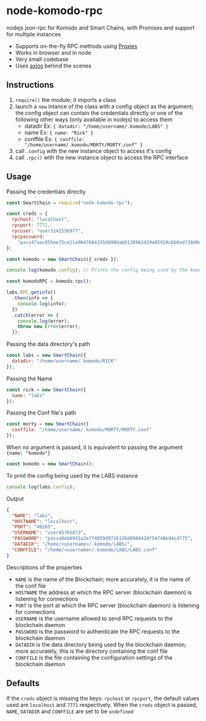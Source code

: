 # node-komodo-rpc

nodejs json-rpc for Komodo and Smart Chains, with Promises and support for multiple instances

- Supports on-the-fly RPC methods using [Proxies](https://developer.mozilla.org/en/docs/Web/JavaScript/Reference/Global_Objects/Proxy)
- Works in browser and in node
- Very small codebase
- Uses [axios](https://github.com/mzabriskie/axios) behind the scenes

## Instructions

1. `require()` the module; it imports a class
2. launch a `new` intance of the class with a config object as the argument; the config object can contain the credentials directly or one of the following other ways (only available in nodejs) to access them
   - datadir Ex: `{ datadir: "/home/username/.komodo/LABS" }`
   - name Ex: `{ name: "Rick" }`
   - conffile Ex: `{ conffile: "/home/username/.komodo/MORTY/MORTY.conf" }`
3. call `.config` with the new instance object to access it's config
4. call `.rpc()` with the new instance object to access the RPC interface

## Usage

Passing the credentials directly

```js
const SmartChain = require("node-komodo-rpc");

const creds = {
  rpchost: "localhost",
  rpcport: 7771,
  rpcuser: "user3141556977",
  rpcpassword:
    "pass47aac855ee75ce21a96476641556b90dab0128962d29e85920cbb8ad730d0e0307"
};

const komodo = new SmartChain({ creds });

console.log(komodo.config); // Prints the config being used by the komodo instance

const komodoRPC = komodo.rpc();

labs.RPC.getinfo()
  .then(info => {
    console.log(info);
  })
  .catch(error => {
    console.log(error);
    throw new Error(error);
  });
```

Passing the data directory's path

```js
const labs = new SmartChain({
  datadir: "/home/username/.komodo/RICK"
});
```

Passing the Name

```js
const rick = new SmartChain({
  name: "labs"
});
```

Passing the Conf file's path

```js
const morty = new SmartChain({
  conffile: "/home/username/.komodo/MORTY/MORTY.conf"
});
```

When no argument is passed, it is equivalent to passing the argument `{name: "komodo"}`

```js
const komodo = new SmartChain();
```

To print the config being used by the LABS instance

```js
console.log(labs.config);
```

Output

```json
{
  "NAME": "labs",
  "HOSTNAME": "localhost",
  "PORT": "40265",
  "USERNAME": "user45765873",
  "PASSWORD": "passa8eb6941a2e7f4059d9726126d8989428f54748b94cd775",
  "DATADIR": "/home/<username>/.komodo/LABS/",
  "CONFFILE": "/home/<username>/.komodo/LABS/LABS.conf"
}
```

Descriptions of the properties

- `NAME` is the name of the Blockchain; more accurately, it is the name of the conf file
- `HOSTNAME` the address at which the RPC server (blockchain daemon) is listening for connections
- `PORT` is the port at which the RPC server (blockchain daemon) is listening for connections
- `USERNAME` is the username allowed to send RPC requests to the blockchain daemon
- `PASSWORD` is the password to authenticate the RPC requests to the blockchain daemon
- `DATADIR` is the data directory being used by the blockchain daemon; more accurately, this is the directory containing the conf file
- `CONFFILE` is the file containing the configuration settings of the blockchain daemon

## Defaults

If the `creds` object is missing the keys: `rpchost` or `rpcport`, the default values used are `localhost` and `7771` respectively. When the `creds` object is passed, `NAME`, `DATADIR` and `CONFFILE` are set to be `undefined`
